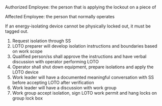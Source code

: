 Authorized Employee: the person that is applying the lockout on a piece of 

Affected Employee: the person that normally operates

If an energy-isolating device cannot be physically locked out, it must be tagged out.

1.	Request isolation through SS
2.	LOTO preparer will develop isolation instructions and boundaries based on work scope
3.	Qualified person/ss shall approve the instructions and have verbal discussion with operator performing LOTO
4.	Operator shall shut down equipment, prepare isolations and apply the LOTO device
5.	Work leader will have a documented meaningful conversation with SS before accepting LOTO after verification
6.	Work leader will have a discussion with work group
7.	Work group accept isolation, sign LOTO work permit and hang locks on group lock box